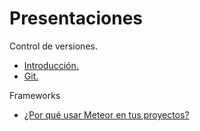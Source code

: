 # Presentaciones

Control de versiones.
* [Introducción.](http://juancrg90.github.io/Presentaciones/Control_de_versiones/01.introduction)
* [Git.](http://juancrg90.github.io/Presentaciones/Control_de_versiones/02.git/)


Frameworks
* [¿Por qué usar Meteor en tus proyectos?](http://juancrg90.github.io/Presentaciones/por_que_usar_meteor_en_tus_proyectos_web)

